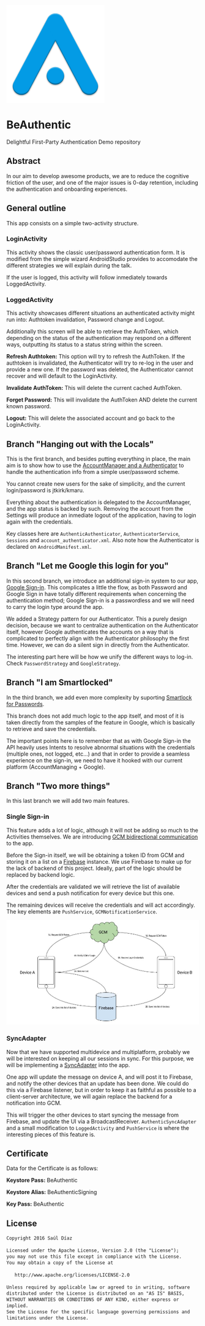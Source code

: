 <img src="art/hi_res_logo_512.png" width="256" align="middle">

# BeAuthentic

Delightful First-Party Authentication Demo repository

## Abstract

In our aim to develop awesome products, we are to reduce the cognitive friction of the user, and one of the major issues is 0-day retention, including the authentication and onboarding experiences.

## General outline

This app consists on a simple two-activity structure.

### LoginActivity

This activity shows the classic user/password authentication form. It is modified from the simple wizard AndroidStudio provides to accomodate the different strategies we will explain during the talk.
 
If the user is logged, this activity will follow inmediately towards LoggedActivity.

### LoggedActivity

This activity showcases different situations an authenticated activity might run into: Authtoken invalidation, Password change and Logout. 

Additionally this screen will be able to retrieve the AuthToken, which depending on the status of the authentication may respond on a different ways,
outputting its status to a status string within the screen.
 
**Refresh Authtoken:** This option will try to refresh the AuthToken. If the authtoken is invalidated, the Authenticator will try to re-log in the user
 and provide a new one. If the password was deleted, the Authenticator cannot recover and will default to the LoginActivity. 
 
**Invalidate AuthToken:** This will delete the current cached AuthToken.

**Forget Password:** This will invalidate the AuthToken AND delete the current known password.

**Logout:** This will delete the associated account and go back to the LoginActivity.

## Branch "Hanging out with the Locals"

This is the first branch, and besides putting everything in place, the main aim is to show how to use the [AccountManager and a Authenticator](http://developer.android.com/intl/es/training/sync-adapters/creating-authenticator.html) to handle the authentication info
from a simple user/password scheme.

You cannot create new users for the sake of simplicity, and the current login/password is jtkirk/kmaru.
 
Everything about the authentication is delegated to the AccountManager, and the app status is backed by such. Removing the account from the Settings will
produce an inmediate logout of the application, having to login again with the credentials.

Key classes here are `AuthenticAuthenticator`, `AuthenticatorService`, `Sessions` and `account_authenticator.xml`. Also note how the Authenticator is declared
on `AndroidManifest.xml`.

## Branch "Let me Google this login for you"
 
In this second branch, we introduce an additional sign-in system to our app, [Google Sign-in](https://developers.google.com/identity/sign-in/android/start-integrating). This complicates a little the flow, as both Password and Google Sign in
have totally different requirements when concerning the authentication method; Google Sign-in is a passwordless and we will need to carry the login type around the
app.

We added a Strategy pattern for our Authenticator. This a purely design decision, because we want to centralize authentication on the Authenticator itself, however
Google authenticates the accounts on a way that is complicated to perfectly align with the Authenticator philosophy the first time. However, we can do a silent
sign in directly from the Authenticator.

The interesting part here will be how we unify the different ways to log-in. Check `PasswordStrategy` and `GoogleStrategy`.

## Branch "I am Smartlocked"

In the third branch, we add even more complexity by suporting [Smartlock for Passwords](https://developers.google.com/identity/smartlock-passwords/android/). 

This branch does not add much logic to the app itself, and most of it is taken directly from the samples of the feature in Google, which
is basically to retrieve and save the credentials. 

The important points here is to remember that as with Google Sign-in the API heavily uses Intents to resolve abnormal situations with the
credentials (multiple ones, not logged, etc...) and that in order to provide a seamless experience on the sign-in, we need to have it
hooked with our current platform (AccountManaging + Google).

## Branch "Two more things"

In this last branch we will add two main features.

### Single Sign-in
This feature adds a lot of logic, although it will not be adding so much to the Activities themselves. We are introducing [GCM bidirectional 
communication](https://developers.google.com/cloud-messaging/) to the app. 

Before the Sign-in itself, we will be obtaining a token ID from GCM and storing it on a list on a [Firebase](https://www.firebase.com/) instance. We use Firebase to make up for
the lack of backend of this project. Ideally, part of the logic should be replaced by backend logic.

After the credentials are validated we will retrieve the list of available devices and send a push notification for every device but this one.

The remaining devices will receive the credentials and will act accordingly. The key elements are `PushService`, `GCMNotificationService`.

![Single Sign-in flow](art/single_sign_in.jpg)

### SyncAdapter

Now that we have supported multidevice and multiplatform, probably we will be interested on keeping all our sessions in sync. For this purpose,
we will be implementing a [SyncAdapter](http://developer.android.com/intl/es/training/sync-adapters/creating-sync-adapter.html) into the app.

One app will update the message on device A, and will post it to Firebase, and notify the other devices that an update has been done. We could do
this via a Firebase listener, but in order to keep it as faithful as possible to a client-server architecture, we will again replace the backend
for a notification into GCM.

This will trigger the other devices to start syncing the message from Firebase, and update the UI via a BroadcastReceiver. `AuthenticSyncAdapter`
and a small modification to `LoggedActivity` and `PushService` is where the interesting pieces of this feature is.

## Certificate 

Data for the Certificate is as follows:

**Keystore Pass:** BeAuthentic

**Keystore Alias:** BeAuthenticSigning

**Key Pass:** BeAuthentic

## License

    Copyright 2016 Saúl Díaz

    Licensed under the Apache License, Version 2.0 (the "License");
    you may not use this file except in compliance with the License.
    You may obtain a copy of the License at

       http://www.apache.org/licenses/LICENSE-2.0

    Unless required by applicable law or agreed to in writing, software
    distributed under the License is distributed on an "AS IS" BASIS,
    WITHOUT WARRANTIES OR CONDITIONS OF ANY KIND, either express or implied.
    See the License for the specific language governing permissions and
    limitations under the License.



